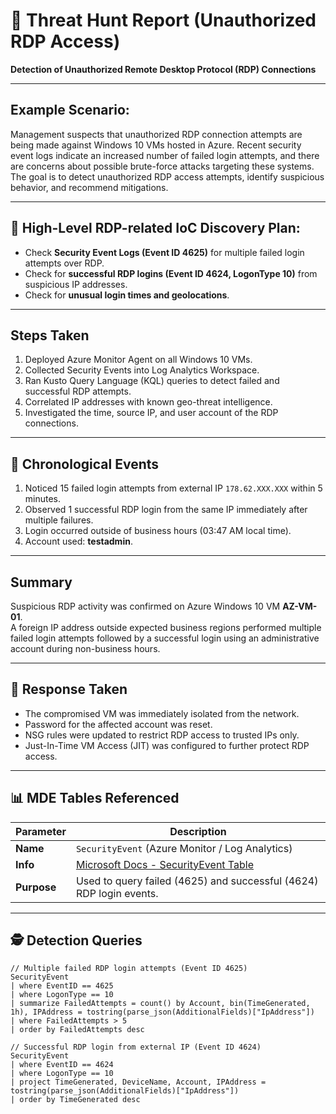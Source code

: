 # 🔎 Threat Hunt Report (Unauthorized RDP Access)

**Detection of Unauthorized Remote Desktop Protocol (RDP) Connections**

---

## Example Scenario:
Management suspects that unauthorized RDP connection attempts are being made against Windows 10 VMs hosted in Azure. Recent security event logs indicate an increased number of failed login attempts, and there are concerns about possible brute-force attacks targeting these systems. The goal is to detect unauthorized RDP access attempts, identify suspicious behavior, and recommend mitigations.

---

## 🎯 High-Level RDP-related IoC Discovery Plan:
- Check **Security Event Logs (Event ID 4625)** for multiple failed login attempts over RDP.
- Check for **successful RDP logins (Event ID 4624, LogonType 10)** from suspicious IP addresses.
- Check for **unusual login times and geolocations**.

---

## Steps Taken
1. Deployed Azure Monitor Agent on all Windows 10 VMs.
2. Collected Security Events into Log Analytics Workspace.
3. Ran Kusto Query Language (KQL) queries to detect failed and successful RDP attempts.
4. Correlated IP addresses with known geo-threat intelligence.
5. Investigated the time, source IP, and user account of the RDP connections.

---

## 📅 Chronological Events
1. Noticed 15 failed login attempts from external IP `178.62.XXX.XXX` within 5 minutes.
2. Observed 1 successful RDP login from the same IP immediately after multiple failures.
3. Login occurred outside of business hours (03:47 AM local time).
4. Account used: **testadmin**.

---

## Summary
Suspicious RDP activity was confirmed on Azure Windows 10 VM **AZ-VM-01**.  
A foreign IP address outside expected business regions performed multiple failed login attempts followed by a successful login using an administrative account during non-business hours.

---

## 🚨 Response Taken
- The compromised VM was immediately isolated from the network.
- Password for the affected account was reset.
- NSG rules were updated to restrict RDP access to trusted IPs only.
- Just-In-Time VM Access (JIT) was configured to further protect RDP access.

---

## 📊 MDE Tables Referenced

| **Parameter**  | **Description** |
|----------------|------------------|
| **Name** | `SecurityEvent` (Azure Monitor / Log Analytics) |
| **Info** | [Microsoft Docs - SecurityEvent Table](https://learn.microsoft.com/en-us/azure/azure-monitor/reference/tables/securityevent) |
| **Purpose** | Used to query failed (4625) and successful (4624) RDP login events. |

---

## 🕵️ Detection Queries

```kql
// Multiple failed RDP login attempts (Event ID 4625)
SecurityEvent
| where EventID == 4625
| where LogonType == 10
| summarize FailedAttempts = count() by Account, bin(TimeGenerated, 1h), IPAddress = tostring(parse_json(AdditionalFields)["IpAddress"])
| where FailedAttempts > 5
| order by FailedAttempts desc

// Successful RDP login from external IP (Event ID 4624)
SecurityEvent
| where EventID == 4624
| where LogonType == 10
| project TimeGenerated, DeviceName, Account, IPAddress = tostring(parse_json(AdditionalFields)["IpAddress"])
| order by TimeGenerated desc
